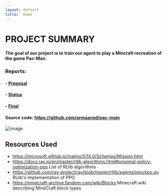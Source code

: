 ```yaml
---
layout: default
title:  Home
---
```


# PROJECT SUMMARY

#### The goal of our project is to train our agent to play a Mincraft recreation of the game Pac-Man. 

### Reports:

#### - [Proposal](proposal.html)
#### - [Status](status.html)
#### - [Final](final.html)

#### Source code: https://github.com/armaansd/pac-main


![image](https://user-images.githubusercontent.com/75513952/138030559-b204cd0b-ddb9-435c-b90d-8a80f92217f0.png)

[quickref]: https://github.com/mundimark/quickrefs/blob/master/HTML.md







## Resources Used 

- https://microsoft.github.io/malmo/0.14.0/Schemas/Mission.html 
- https://docs.ray.io/en/master/rllib-algorithms.html#proximal-policy-optimization-ppo List of RLlib algorithms
- https://github.com/ray-project/ray/blob/master/rllib/agents/ppo/ppo.py RLlib's implementation of PPO
- https://minecraft-archive.fandom.com/wiki/Blocks Minecraft wiki describing MineCraft block types

